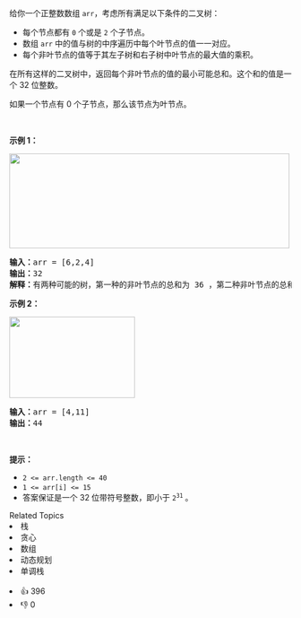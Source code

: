 <p>给你一个正整数数组&nbsp;<code>arr</code>，考虑所有满足以下条件的二叉树：</p>

<ul> 
 <li>每个节点都有 <code>0</code> 个或是 <code>2</code> 个子节点。</li> 
 <li>数组&nbsp;<code>arr</code>&nbsp;中的值与树的中序遍历中每个叶节点的值一一对应。</li> 
 <li>每个非叶节点的值等于其左子树和右子树中叶节点的最大值的乘积。</li> 
</ul>

<p>在所有这样的二叉树中，返回每个非叶节点的值的最小可能总和。这个和的值是一个&nbsp;32 位整数。</p>

<p>如果一个节点有 0 个子节点，那么该节点为叶节点。</p>

<p>&nbsp;</p>

<p><strong>示例 1：</strong></p> 
<img alt="" src="https://assets.leetcode.com/uploads/2021/08/10/tree1.jpg" style="width: 500px; height: 169px;" /> 
<pre>
<strong>输入：</strong>arr = [6,2,4]
<strong>输出：</strong>32
<strong>解释：</strong>有两种可能的树，第一种的非叶节点的总和为 36 ，第二种非叶节点的总和为 32 。 
</pre>

<p><strong>示例 2：</strong></p> 
<img alt="" src="https://assets.leetcode.com/uploads/2021/08/10/tree2.jpg" style="width: 224px; height: 145px;" /> 
<pre>
<strong>输入：</strong>arr = [4,11]
<strong>输出：</strong>44
</pre>

<p>&nbsp;</p>

<p><strong>提示：</strong></p>

<ul> 
 <li><code>2 &lt;= arr.length &lt;= 40</code></li> 
 <li><code>1 &lt;= arr[i] &lt;= 15</code></li> 
 <li>答案保证是一个 32 位带符号整数，即小于&nbsp;<code>2<sup>31</sup></code> 。</li> 
</ul>

<div><div>Related Topics</div><div><li>栈</li><li>贪心</li><li>数组</li><li>动态规划</li><li>单调栈</li></div></div><br><div><li>👍 396</li><li>👎 0</li></div>